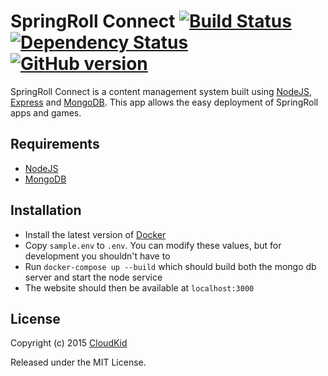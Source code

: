 # SpringRoll Connect [![Build Status](https://travis-ci.org/SpringRoll/SpringRollConnect.svg)](https://travis-ci.org/SpringRoll/SpringRollConnect) [![Dependency Status](https://david-dm.org/SpringRoll/SpringRollConnect.svg)](https://david-dm.org/SpringRoll/SpringRollConnect) [![GitHub version](https://badge.fury.io/gh/SpringRoll%2FSpringRollConnect.svg)](http://badge.fury.io/gh/SpringRoll%2FSpringRollConnect)

SpringRoll Connect is a content management system built using [NodeJS](https://nodejs.org/), [Express](http://expressjs.com/) and [MongoDB](https://www.mongodb.org/). This app allows the easy deployment of SpringRoll apps and games.

## Requirements

* [NodeJS](https://nodejs.org/)
* [MongoDB](https://www.mongodb.org/)

## Installation

* Install the latest version of [Docker](https://www.docker.com/)
* Copy `sample.env` to `.env`. You can modify these values, but for development you shouldn't have to
* Run `docker-compose up --build` which should build both the mongo db server and start the node service
* The website should then be available at `localhost:3000`

## License

Copyright (c) 2015 [CloudKid](https://github.com/cloudkidstudio)

Released under the MIT License.
